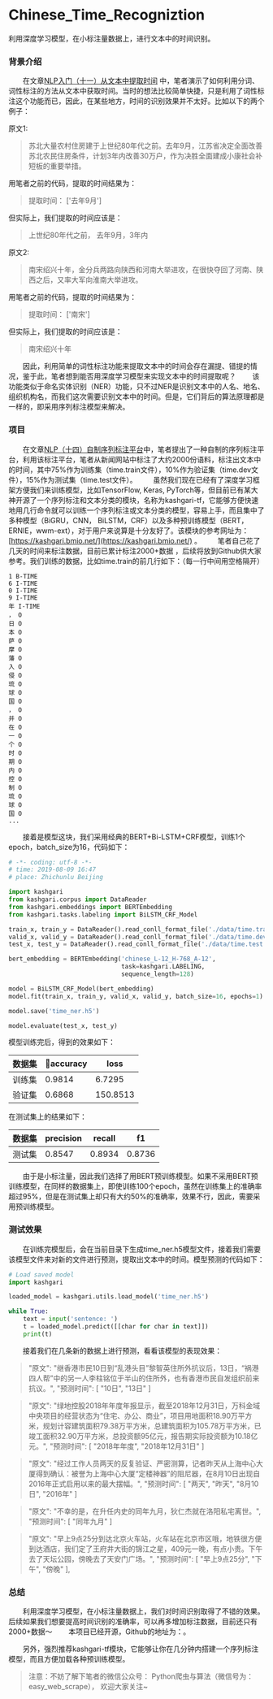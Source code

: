 # Chinese_Time_Recogniztion
利用深度学习模型，在小标注量数据上，进行文本中的时间识别。

### 背景介绍

&emsp;&emsp;在文章[NLP入门（十一）从文本中提取时间](https://www.jianshu.com/p/fb4bc83b7dc1) 中，笔者演示了如何利用分词、词性标注的方法从文本中获取时间。当时的想法比较简单快捷，只是利用了词性标注这个功能而已，因此，在某些地方，时间的识别效果并不太好。比如以下的两个例子：

原文1: 
> 苏北大量农村住房建于上世纪80年代之前。去年9月，江苏省决定全面改善苏北农民住房条件，计划3年内改善30万户，作为决胜全面建成小康社会补短板的重要举措。

用笔者之前的代码，提取的时间结果为：

> 提取时间： ['去年9月']

但实际上，我们提取的时间应该是：

> 上世纪80年代之前， 去年9月，3年内

原文2:

> 南宋绍兴十年，金分兵两路向陕西和河南大举进攻，在很快夺回了河南、陕西之后，又率大军向淮南大举进攻。

用笔者之前的代码，提取的时间结果为：

> 提取时间： ['南宋']

但实际上，我们提取的时间应该是：

> 南宋绍兴十年

&emsp;&emsp;因此，利用简单的词性标注功能来提取文本中的时间会存在漏提、错提的情况，鉴于此，笔者想到能否用深度学习模型来实现文本中的时间提取呢？
&emsp;&emsp;该功能类似于命名实体识别（NER）功能，只不过NER是识别文本中的人名、地名、组织机构名，而我们这次需要识别文本中的时间。但是，它们背后的算法原理都是一样的，即采用序列标注模型来解决。

### 项目

&emsp;&emsp;在文章[NLP（十四）自制序列标注平台](https://www.jianshu.com/p/a32bdea77f3e)中，笔者提出了一种自制的序列标注平台，利用该标注平台，笔者从新闻网站中标注了大约2000份语料，标注出文本中的时间，其中75%作为训练集（time.train文件），10%作为验证集（time.dev文件），15%作为测试集（time.test文件）。
&emsp;&emsp;虽然我们现在已经有了深度学习框架方便我们来训练模型，比如TensorFlow, Keras, PyTorch等，但目前已有某大神开源了一个序列标注和文本分类的模块，名称为kashgari-tf，它能够方便快速地用几行命令就可以训练一个序列标注或文本分类的模型，容易上手，而且集中了多种模型（BiGRU，CNN， BiLSTM，CRF）以及多种预训练模型（BERT，ERNIE，wwm-ext），对于用户来说算是十分友好了。该模块的参考网址为：[https://kashgari.bmio.net/](https://kashgari.bmio.net/) 。
&emsp;&emsp;笔者自己花了几天的时间来标注数据，目前已累计标注2000+数据 ，后续将放到Github供大家参考。我们训练的数据，比如time.train的前几行如下：（每一行中间用空格隔开）

```
1 B-TIME
6 I-TIME
0 I-TIME
9 I-TIME
年 I-TIME
， O
日 O
本 O
萨 O
摩 O
藩 O
入 O
侵 O
琉 O
球 O
国 O
， O
并 O
在 O
一 O
个 O
时 O
期 O
内 O
控 O
制 O
琉 O
球 O
国 O
...
```

&emsp;&emsp;接着是模型这块，我们采用经典的BERT+Bi-LSTM+CRF模型，训练1个epoch，batch_size为16，代码如下：

```python
# -*- coding: utf-8 -*-
# time: 2019-08-09 16:47
# place: Zhichunlu Beijing

import kashgari
from kashgari.corpus import DataReader
from kashgari.embeddings import BERTEmbedding
from kashgari.tasks.labeling import BiLSTM_CRF_Model

train_x, train_y = DataReader().read_conll_format_file('./data/time.train')
valid_x, valid_y = DataReader().read_conll_format_file('./data/time.dev')
test_x, test_y = DataReader().read_conll_format_file('./data/time.test')

bert_embedding = BERTEmbedding('chinese_L-12_H-768_A-12',
                               task=kashgari.LABELING,
                               sequence_length=128)

model = BiLSTM_CRF_Model(bert_embedding)
model.fit(train_x, train_y, valid_x, valid_y, batch_size=16, epochs=1)

model.save('time_ner.h5')

model.evaluate(test_x, test_y)
```

模型训练完后，得到的效果如下：

|数据集|accuracy|loss|
|---|---|---|
|训练集|0.9814|6.7295|
|验证集|0.6868|150.8513|

在测试集上的结果如下：

|数据集|precision|recall|f1|
|---|---|---|---|
|测试集|0.8547|0.8934|0.8736|

&emsp;&emsp;由于是小标注量，因此我们选择了用BERT预训练模型。如果不采用BERT预训练模型，在同样的数据集上，即使训练100个epoch，虽然在训练集上的准确率超过95%，但是在测试集上却只有大约50%的准确率，效果不行，因此，需要采用预训练模型。

### 测试效果

&emsp;&emsp;在训练完模型后，会在当前目录下生成time_ner.h5模型文件，接着我们需要该模型文件来对新的文件进行预测，提取出文本中的时间。模型预测的代码如下：

```python
# Load saved model
import kashgari

loaded_model = kashgari.utils.load_model('time_ner.h5')

while True:
    text = input('sentence: ')
    t = loaded_model.predict([[char for char in text]])
    print(t)
```

&emsp;&emsp;接着我们在几条新的数据上进行预测，看看该模型的表现效果：

> "原文": "继香港市民10日到“乱港头目”黎智英住所外抗议后，13日，“祸港四人帮”中的另一人李柱铭位于半山的住所外，也有香港市民自发组织前来抗议。",
  "预测时间": [
    "10日",
    "13日"
  ]

> "原文": "绿地控股2018年年度年报显示，截至2018年12月31日，万科金域中央项目的经营状态为“住宅、办公、商业”，项目用地面积18.90万平方米，规划计容建筑面积79.38万平方米，总建筑面积为105.78万平方米，已竣工面积32.90万平方米，总投资额95亿元，报告期实际投资额为10.18亿元。",
  "预测时间": [
    "2018年年度",
    "2018年12月31日"
  ]

> "原文": "经过工作人员两天的反复验证、严密测算，记者昨天从上海中心大厦得到确认：被誉为上海中心大厦“定楼神器”的阻尼器，在8月10日出现自2016年正式启用以来的最大摆幅。",
  "预测时间": [
    "两天",
    "昨天",
    "8月10日",
    "2016年"
  ]

> "原文": "不幸的是，在升任内史的同年九月，狄仁杰就在洛阳私宅离世。",
  "预测时间": [
    "同年九月"
  ]

> "原文": "早上9点25分到达北京火车站，火车站在北京市区哦，地铁很方便到达酒店，我们定了王府井大街的锦江之星，409元一晚，有点小贵。下午去了天坛公园，傍晚去了天安门广场。",
  "预测时间": [
    "早上9点25分",
    "下午",
    "傍晚"
  ],


### 总结

&emsp;&emsp;利用深度学习模型，在小标注量数据上，我们对时间识别取得了不错的效果。后续如果我们想要提高时间识别的准确率，可以再多增加标注数据，目前还只有2000+数据～
&emsp;&emsp;本项目已经开源，Github的地址为：。

&emsp;&emsp;另外，强烈推荐kashgari-tf模块，它能够让你在几分钟内搭建一个序列标注模型，而且方便加载各种预训练模型。

> 注意：不妨了解下笔者的微信公众号： Python爬虫与算法（微信号为：easy_web_scrape）， 欢迎大家关注~
